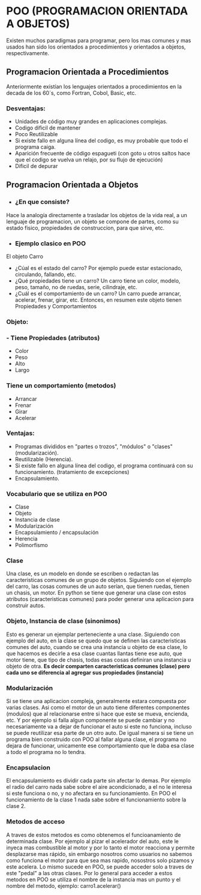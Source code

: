 # POO (PROGRAMACION ORIENTADA A OBJETOS)
Existen muchos paradigmas para programar, pero los mas comunes y mas usados han sido los orientados a procedimientos y orientados a objetos, respectivamente.
## Programacion Orientada a Procedimientos
Anteriormente existían los lenguajes orientados a procedimientos en la decada de los 60´s, como Fortran, Cobol, Basic, etc.
### Desventajas:
- Unidades de código muy grandes en aplicaciones complejas.
- Codigo dificil de mantener
- Poco Reutilizable
- Si existe fallo en alguna línea del codigo, es muy probable que todo el programa caiga.
- Aparición frecuente de código espagueti (con goto u otros saltos hace que el codigo se vuelva un relajo, por su flujo de ejecución) 
- Dificil de depurar
## Programacion Orientada a Objetos
- ### ¿En que consiste?
Hace la analogía directamente a trasladar los objetos de la vida real, a un lenguaje de programacion, un objeto se compone de partes, como su estado fisico, propiedades de construccion, para que sirve, etc.
- ### Ejemplo clasico en POO
El objeto Carro
- ¿Cúal es el estado del carro? Por ejemplo puede estar estacionado, circulando, fallando, etc.
- ¿Qué propiedades tiene un carro? Un carro tiene un color, modelo, peso, tamaño, no de ruedas, serie, cilindraje, etc.
- ¿Cuál es el comportamiento de un carro? Un carro puede arrancar, acelerar, frenar, girar, etc.
Entonces, en resumen este objeto tienen Propiedades y Comportamientos
### Objeto:
### - Tiene Propiedades (atributos)
- Color 
- Peso
- Alto
- Largo
### Tiene un comportamiento (metodos)
- Arrancar
- Frenar
- Girar
- Acelerar 

### Ventajas:
- Programas divididos en "partes o trozos", "módulos" o "clases" (modularización).
- Reutilizable (Herencia).
- Si existe fallo en alguna línea del codigo, el programa continuará con su funcionamiento. (tratamiento de excepciones)
- Encapsulamiento.

### Vocabulario que se utiliza en POO
- Clase
- Objeto
- Instancia de clase
- Modularización
- Encapsulamiento / encapsulación
- Herencia
- Polimorfismo

### Clase
Una clase, es un modelo en donde se escriben o redactan las caracteristicas comunes de un grupo de objetos. Siguiendo con el ejemplo del carro, las cosas comunes de un auto serían, que tienen ruedas, tienen un chasis, un motor. En python se tiene que generar una clase con estos atributos (caracteristicas comunes) para poder generar una aplicacion para construir autos.

### Objeto, Instancia de clase (sinonimos)
Esto es generar un ejemplar perteneciente a una clase. Siguiendo con ejemplo del auto, en la clase se quedo que se definen las caracteristicas comunes del auto, cuando se crea una instancia u objeto de esa clase, lo que hacemos es decirle a esa clase cuantas llantas tiene ese auto, que motor tiene, que tipo de chasis, todas esas cosas definiran una instancia u objeto de otra. **Es decir comparten caracteristicas comunes (clase) pero cada uno se diferencia al agregar sus propiedades (instancia)**

### Modularización 
Si se tiene una aplicacion compleja, generalmente estara compuesta por varias clases. Asi como el motor de un auto tiene diferentes componentes (modulos) que al relacionarse entre si hace que este se mueva, encienda, etc. Y por ejemplo si falla algun componente se puede cambiar y no necesariamente va a dejar de funcionar el auto si este no funciona, incluso se puede reutilizar esa parte de un otro auto. De igual manera si se tiene un programa bien construido con POO al fallar alguna clase, el programa no dejara de funcionar, unicamente ese comportamiento que le daba esa clase a todo el programa no lo tendra.

### Encapsulacion
El encapsulamiento es dividir cada parte sin afectar lo demas. Por ejemplo el radio del carro nada sabe sobre el aire acondicionado, a el no le interesa si este funciona o no, y no afectara en su funcionamiento. En POO el funcionamiento de la clase 1 nada sabe sobre el funcionamiento sobre la clase 2.

### Metodos de acceso
A traves de estos metodos es como obtenemos el funcioanamiento de determinada clase. Por ejemplo al pizar el acelerador del auto, este le inyeca mas combustible al motor y por lo tanto el motor reacciona y permite desplazarse mas rápido, sin embargo nosotros como usuarios no sabemos como funciona el motor para que sea mas rapido, nosostros solo pizamos y este acelera. Lo mismo sucede en POO, se puede acceder solo a traves de este "pedal" a las otras clases. Por lo general para acceder a estos metodos en POO se utiliza el nombre de la instancia mas un punto y el nombre del metodo, ejemplo: carro1.acelerar()

